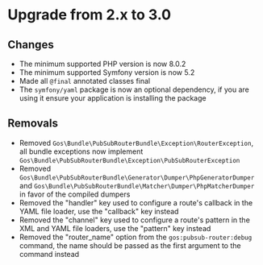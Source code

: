 # Upgrade from 2.x to 3.0

## Changes

- The minimum supported PHP version is now 8.0.2
- The minimum supported Symfony version is now 5.2
- Made all `@final` annotated classes final
- The `symfony/yaml` package is now an optional dependency, if you are using it ensure your application is installing the package

## Removals

- Removed `Gos\Bundle\PubSubRouterBundle\Exception\RouterException`, all bundle exceptions now implement `Gos\Bundle\PubSubRouterBundle\Exception\PubSubRouterException`
- Removed `Gos\Bundle\PubSubRouterBundle\Generator\Dumper\PhpGeneratorDumper` and `Gos\Bundle\PubSubRouterBundle\Matcher\Dumper\PhpMatcherDumper` in favor of the compiled dumpers
- Removed the "handler" key used to configure a route's callback in the YAML file loader, use the "callback" key instead
- Removed the "channel" key used to configure a route's pattern in the XML and YAML file loaders, use the "pattern" key instead
- Removed the "router_name" option from the `gos:pubsub-router:debug` command, the name should be passed as the first argument to the command instead
